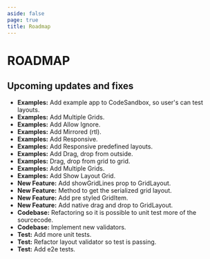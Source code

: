 ```yaml
---
aside: false
page: true
title: Roadmap
---
```


# ROADMAP

## Upcoming updates and fixes
* __Examples:__ Add example app to CodeSandbox, so user's can test layouts.
* __Examples:__ Add Multiple Grids.
* __Examples:__ Add Allow Ignore.
* __Examples:__ Add Mirrored (rtl).
* __Examples:__ Add Responsive.
* __Examples:__ Add Responsive predefined layouts.
* __Examples:__ Add Drag, drop from outside.
* __Examples:__ Drag, drop from grid to grid.
* __Examples:__ Add Multiple Grids.
* __Examples:__ Add Show Layout Grid.
* __New Feature:__ Add showGridLines prop to GridLayout.
* __New Feature:__ Method to get the serialized grid layout.
* __New Feature:__ Add pre styled GridItem.
* __New Feature:__ Add native drag and drop to GridLayout.
* __Codebase:__ Refactoring so it is possible to unit test more of the sourcecode.
* __Codebase:__ Implement new validators.
* __Test:__ Add more unit tests.
* __Test:__ Refactor layout validator so test is passing.
* __Test:__ Add e2e tests.
